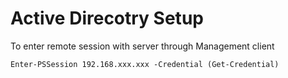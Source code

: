 # Active Direcotry Setup

To enter remote session with server through Management client 
```shell
Enter-PSSession 192.168.xxx.xxx -Credential (Get-Credential)
```
